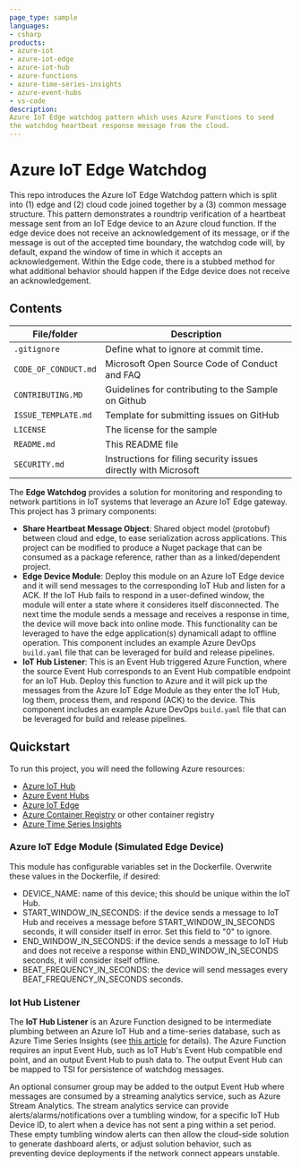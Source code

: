 ```yaml
---
page_type: sample
languages:
- csharp
products:
- azure-iot
- azure-iot-edge
- azure-iot-hub
- azure-functions
- azure-time-series-insights
- azure-event-hubs
- vs-code
description:
Azure IoT Edge watchdog pattern which uses Azure Functions to send
the watchdog heartbeat response message from the cloud.
---
```


# Azure IoT Edge Watchdog

This repo introduces the Azure IoT Edge Watchdog pattern which is split into (1) edge and (2) cloud code joined together
by a (3) common message structure.  This pattern demonstrates a roundtrip verification of a heartbeat message sent from
an IoT Edge device to an Azure cloud function.  If the edge device does not receive an acknowledgement of its message,
or if the message is out of the accepted time boundary, the watchdog code will, by default, expand the window of time 
in which it accepts an acknowledgement.  Within the Edge code, there is a stubbed method for what additional behavior 
should happen if the Edge device does not receive an acknowledgement.

## Contents

| File/folder | Description |
|-|-|
| `.gitignore`      | Define what to ignore at commit time. |
| `CODE_OF_CONDUCT.md` | Microsoft Open Source Code of Conduct and FAQ |
| `CONTRIBUTING.MD` | Guidelines for contributing to the Sample on Github |
| `ISSUE_TEMPLATE.md`  | Template for submitting issues on GitHub |
| `LICENSE`         | The license for the sample |
| `README.md`       | This README file |
| `SECURITY.md`     | Instructions for filing security issues directly with Microsoft |

The **Edge Watchdog** provides a solution for monitoring and responding to network partitions in IoT systems that leverage
an Azure IoT Edge gateway.  This project has 3 primary components:
- **Share Heartbeat Message Object**: Shared object model (protobuf) between cloud and edge, to ease serialization across
applications. This project can be modified to produce a Nuget package that can be consumed as a package reference,
rather than as a linked/dependent project. 
- **Edge Device Module**: Deploy this module on an Azure IoT Edge device and it will send messages to the corresponding
IoT Hub and listen for a ACK.  If the IoT Hub fails to respond in a user-defined window, the module will enter a state
where it consideres itself disconnected.  The next time the module sends a message and receives a response in time, the
device will move back into online mode. This functionality can be leveraged to have the edge application(s) dynamicall
adapt to offline operation. This component includes an example Azure DevOps `build.yaml` file that can be leveraged for
build and release pipelines. 
- **IoT Hub Listener**: This is an Event Hub triggered Azure Function, where the source Event Hub corresponds to an
Event Hub compatible endpoint for an IoT Hub. Deploy this function to Azure and it will pick up the messages from the
Azure IoT Edge Module as they enter the IoT Hub, log them, process them, and respond (ACK) to the device.  This component
includes an example Azure DevOps `build.yaml` file that can be leveraged for build and release pipelines.

## Quickstart

To run this project, you will need the following Azure resources:
- [Azure IoT Hub](https://azure.microsoft.com/en-us/services/iot-hub/)
- [Azure Event Hubs](https://azure.microsoft.com/en-us/services/event-hubs/)
- [Azure IoT Edge](https://azure.microsoft.com/en-us/services/iot-edge/)
- [Azure Container Registry](https://azure.microsoft.com/en-us/services/container-registry/) or other container registry
- [Azure Time Series Insights](https://azure.microsoft.com/en-us/services/time-series-insights/)

### Azure IoT Edge Module (Simulated Edge Device)

This module has configurable variables set in the Dockerfile. Overwrite these values in the Dockerfile, if desired:
- DEVICE_NAME: name of this device; this should be unique within the IoT Hub.
- START_WINDOW_IN_SECONDS: if the device sends a message to IoT Hub and receives a message before START_WINDOW_IN_SECONDS
seconds, it will consider itself in error.  Set this field to "0" to ignore.
- END_WINDOW_IN_SECONDS: if the device sends a message to IoT Hub and does not receive a response within
END_WINDOW_IN_SECONDS seconds, it will consider itself offline.
- BEAT_FREQUENCY_IN_SECONDS: the device will send messages every BEAT_FREQUENCY_IN_SECONDS seconds.

### Iot Hub Listener

The **IoT Hub Listener** is an Azure Function designed to be intermediate plumbing between an Azure IoT Hub and a
time-series database, such as Azure Time Series Insights (see
[this article](https://docs.microsoft.com/en-us/azure/time-series-insights/time-series-insights-how-to-add-an-event-source-eventhub)
for details). The Azure Function requires an input Event Hub, such as IoT Hub's Event Hub compatible end point, and an
output Event Hub to push data to. The output Event Hub can be mapped to TSI for persistence of watchdog messages. 

An optional consumer group may be added to the output Event Hub where messages are consumed by a streaming
analytics service, such as Azure Stream Analytics. The stream analytics service can provide alerts/alarms/notifications
over a tumbling window, for a specific IoT Hub Device ID, to alert when a device has not sent a ping within a set period.
These empty tumbling window alerts can then allow the cloud-side solution to generate dashboard alerts, or adjust
solution behavior, such as preventing device deployments if the network connect appears unstable.  
